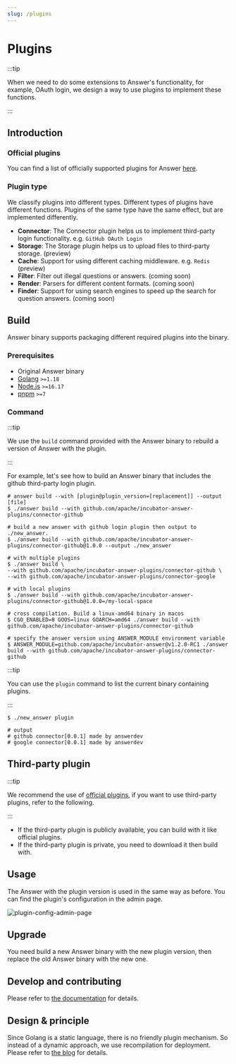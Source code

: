 ```yaml
---
slug: /plugins
---
```


# Plugins

:::tip

When we need to do some extensions to Answer's functionality, for example, OAuth login, we design a way to use plugins to implement these functions. 

:::

## Introduction

### Official plugins

You can find a list of officially supported plugins for Answer [here](https://github.com/apache/incubator-answer-plugins).

### Plugin type

We classify plugins into different types. Different types of plugins have different functions. Plugins of the same type have the same effect, but are implemented differently.

- **Connector**: The Connector plugin helps us to implement third-party login functionality. e.g. `GitHub OAuth Login`
- **Storage**: The Storage plugin helps us to upload files to third-party storage. (preview)
- **Cache**: Support for using different caching middleware. e.g. `Redis` (preview)
- **Filter**: Filter out illegal questions or answers. (coming soon)
- **Render**: Parsers for different content formats. (coming soon)
- **Finder**: Support for using search engines to speed up the search for question answers. (coming soon)

## Build

Answer binary supports packaging different required plugins into the binary.

### Prerequisites

- Original Answer binary
- [Golang](https://go.dev/) `>=1.18`
- [Node.js](https://nodejs.org/) `>=16.17`
- [pnpm](https://pnpm.io/) `>=7`

### Command

:::tip

We use the `build` command provided with the Answer binary to rebuild a version of Answer with the plugin.

:::

For example, let's see how to build an Answer binary that includes the github third-party login plugin.

```shell
# answer build --with [plugin@plugin_version=[replacement]] --output [file]
$ ./answer build --with github.com/apache/incubator-answer-plugins/connector-github

# build a new answer with github login plugin then output to ./new_answer.
$ ./answer build --with github.com/apache/incubator-answer-plugins/connector-github@1.0.0 --output ./new_answer

# with multiple plugins
$ ./answer build \
--with github.com/apache/incubator-answer-plugins/connector-github \
--with github.com/apache/incubator-answer-plugins/connector-google

# with local plugins
$ ./answer build --with github.com/apache/incubator-answer-plugins/connector-github@1.0.0=/my-local-space

# cross compilation. Build a linux-amd64 binary in macos
$ CGO_ENABLED=0 GOOS=linux GOARCH=amd64 ./answer build --with github.com/apache/incubator-answer-plugins/connector-github

# specify the answer version using ANSWER_MODULE environment variable
$ ANSWER_MODULE=github.com/apache/incubator-answer@v1.2.0-RC1 ./answer build --with github.com/apache/incubator-answer-plugins/connector-github
```

:::tip

You can use the `plugin` command to list the current binary containing plugins.

:::

```shell
$ ./new_answer plugin

# output
# github connector[0.0.1] made by answerdev
# google connector[0.0.1] made by answerdev
```

## Third-party plugin

:::tip

We recommend the use of [official plugins](https://github.com/apache/incubator-answer-plugins), if you want to use third-party plugins, refer to the following.

:::

- If the third-party plugin is publicly available, you can build with it like official plugins.
- If the third-party plugin is private, you need to download it then build with.

## Usage

The Answer with the plugin version is used in the same way as before. You can find the plugin's configuration in the admin page.

![plugin-config-admin-page](/img/docs/plugin-config-admin-page.png)

## Upgrade

You need build a new Answer binary with the new plugin version, then replace the old Answer binary with the new one.

## Develop and contributing

Please refer to [the documentation](/community/plugins) for details.

## Design & principle

Since Golang is a static language, there is no friendly plugin mechanism. So instead of a dynamic approach, we use recompilation for deployment. Please refer to [the blog](/blog/2023/07/22/why-the-answer-plugin-system-was-designed-this-way) for details.
